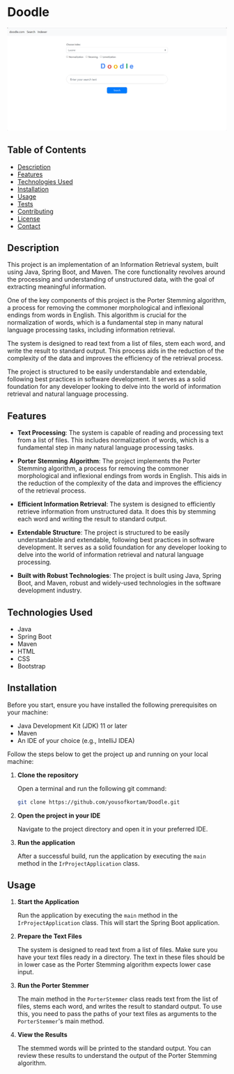 # Doodle

![Project Image](images/Doodle.png)

## Table of Contents

- [Description](#description)
- [Features](#features)
- [Technologies Used](#technologies-used)
- [Installation](#installation)
- [Usage](#usage)
- [Tests](#tests)
- [Contributing](#contributing)
- [License](#license)
- [Contact](#contact)

## Description

This project is an implementation of an Information Retrieval system, built using Java, Spring Boot, and Maven. The core functionality revolves around the processing and understanding of unstructured data, with the goal of extracting meaningful information.

One of the key components of this project is the Porter Stemming algorithm, a process for removing the commoner morphological and inflexional endings from words in English. This algorithm is crucial for the normalization of words, which is a fundamental step in many natural language processing tasks, including information retrieval.

The system is designed to read text from a list of files, stem each word, and write the result to standard output. This process aids in the reduction of the complexity of the data and improves the efficiency of the retrieval process.

The project is structured to be easily understandable and extendable, following best practices in software development. It serves as a solid foundation for any developer looking to delve into the world of information retrieval and natural language processing.

## Features

- **Text Processing**: The system is capable of reading and processing text from a list of files. This includes normalization of words, which is a fundamental step in many natural language processing tasks.

- **Porter Stemming Algorithm**: The project implements the Porter Stemming algorithm, a process for removing the commoner morphological and inflexional endings from words in English. This aids in the reduction of the complexity of the data and improves the efficiency of the retrieval process.

- **Efficient Information Retrieval**: The system is designed to efficiently retrieve information from unstructured data. It does this by stemming each word and writing the result to standard output.

- **Extendable Structure**: The project is structured to be easily understandable and extendable, following best practices in software development. It serves as a solid foundation for any developer looking to delve into the world of information retrieval and natural language processing.

- **Built with Robust Technologies**: The project is built using Java, Spring Boot, and Maven, robust and widely-used technologies in the software development industry.

## Technologies Used

- Java
- Spring Boot
- Maven
- HTML
- CSS
- Bootstrap

## Installation

Before you start, ensure you have installed the following prerequisites on your machine:

- Java Development Kit (JDK) 11 or later
- Maven
- An IDE of your choice (e.g., IntelliJ IDEA)

Follow the steps below to get the project up and running on your local machine:

1. **Clone the repository**

   Open a terminal and run the following git command:

   ```bash
   git clone https://github.com/yousofkortam/Doodle.git
    ```
   
2. **Open the project in your IDE**

   Navigate to the project directory and open it in your preferred IDE.

3. **Run the application**
   
   After a successful build, run the application by executing the `main` method in the `IrProjectApplication` class.

## Usage

1. **Start the Application**

   Run the application by executing the `main` method in the `IrProjectApplication` class. This will start the Spring Boot application.

2. **Prepare the Text Files**

   The system is designed to read text from a list of files. Make sure you have your text files ready in a directory. The text in these files should be in lower case as the Porter Stemming algorithm expects lower case input.

3. **Run the Porter Stemmer**

   The main method in the `PorterStemmer` class reads text from the list of files, stems each word, and writes the result to standard output. To use this, you need to pass the paths of your text files as arguments to the `PorterStemmer`'s main method.

4. **View the Results**

   The stemmed words will be printed to the standard output. You can review these results to understand the output of the Porter Stemming algorithm.

